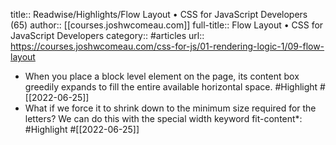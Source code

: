 title:: Readwise/Highlights/Flow Layout • CSS for JavaScript Developers (65)
author:: [[courses.joshwcomeau.com]]
full-title:: Flow Layout • CSS for JavaScript Developers
category:: #articles
url:: https://courses.joshwcomeau.com/css-for-js/01-rendering-logic-1/09-flow-layout

- When you place a block level element on the page, its content box greedily expands to fill the entire available horizontal space. #Highlight #[[2022-06-25]]
- What if we force it to shrink down to the minimum size required for the letters? We can do this with the special width keyword fit-content*: #Highlight #[[2022-06-25]]